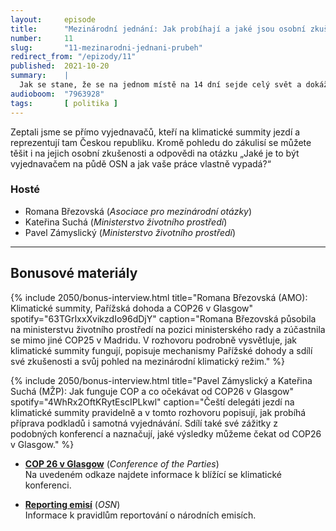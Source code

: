 ```yaml
---
layout:     episode
title:      "Mezinárodní jednání: Jak probíhají a jaké jsou osobní zkušenosti českých vyjednavačů"
number:     11
slug:       "11-mezinarodni-jednani-prubeh"
redirect_from: "/epizody/11"
published:  2021-10-20
summary:    |
  Jak se stane, že se na jednom místě na 14 dní sejde celý svět a dokáže se na něčem dohodnout? Ve třetí epizodě ze série o mezinárodních klimatických jednáních si přiblížíme, jak vůbec taková jednání probíhají, jak to celé funguje.
audioboom:  "7963928"
tags:       [ politika ]
---
```


Zeptali jsme se přímo vyjednavačů, kteří na klimatické summity jezdí a reprezentují tam Českou republiku. Kromě pohledu do zákulisí se můžete těšit i na jejich osobní zkušenosti a odpovědi na otázku „Jaké je to být vyjednavačem na půdě OSN a jak vaše práce vlastně vypadá?“

### Hosté

* Romana Březovská (_Asociace pro mezinárodní otázky_)
* Kateřina Suchá (_Ministerstvo životního prostředí_)
* Pavel Zámyslický (_Ministerstvo životního prostředí_)

---

## Bonusové materiály

<div class="bonus-material" markdown="1">

{% include 2050/bonus-interview.html
  title="Romana Březovská (AMO): Klimatické summity, Pařížská dohoda a COP26 v Glasgow"
  spotify="63TGrIxxXvikzdIo96dDjY"
  caption="Romana Březovská působila na ministerstvu životního prostředí na pozici ministerského rady a zúčastnila se mimo jiné COP25 v Madridu. V rozhovoru podrobně vysvětluje, jak klimatické summity fungují, popisuje mechanismy Pařížské dohody a sdílí své zkušenosti a svůj pohled na mezinárodní klimatický režim."
%}

{% include 2050/bonus-interview.html
  title="Pavel Zámyslický a Kateřina Suchá (MŽP): Jak funguje COP a co očekávat od COP26 v Glasgow"
  spotify="4WhRx2OftKRytEscIPLkwl"
  caption="Čeští delegáti jezdí na klimatické summity pravidelně a v tomto rozhovoru popisují, jak probíhá příprava podkladů i samotná vyjednávání. Sdílí také své zážitky z podobných konferencí a naznačují, jaké výsledky můžeme čekat od COP26 v Glasgow."
%}

* **[COP 26 v Glasgow](https://ukcop26.org/)** (_Conference of the Parties_)  
  Na uvedeném odkaze najdete informace k blížící se klimatické konferenci.

* **[Reporting emisí](https://unfccc.int/process-and-meetings/transparency-and-reporting/reporting-and-review-under-the-convention/greenhouse-gas-inventories-annex-i-parties/reporting-requirements)** (_OSN_)  
  Informace k pravidlům reportování o národních emisích.

</div>

